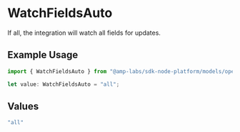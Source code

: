 # WatchFieldsAuto

If all, the integration will watch all fields for updates.

## Example Usage

```typescript
import { WatchFieldsAuto } from "@amp-labs/sdk-node-platform/models/operations";

let value: WatchFieldsAuto = "all";
```

## Values

```typescript
"all"
```